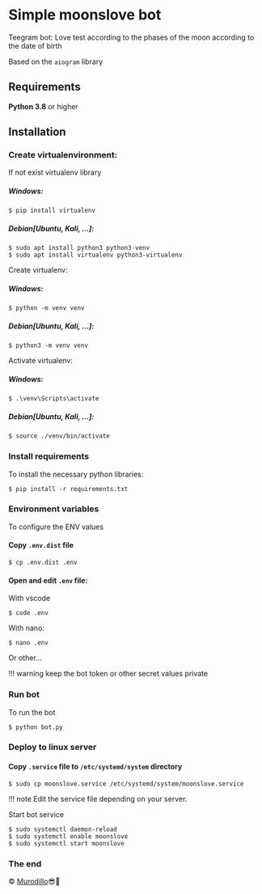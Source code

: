 # Simple moonslove bot
Teegram bot: Love test according to the phases of the moon according to the date of birth

Based on the `aiogram` library
## Requirements
**Python 3.8** or higher

## Installation

### Create virtualenvironment:

If not exist virtualenv library

##### Windows: 
```shell
$ pip install virtualenv
```

##### Debian[Ubuntu, Kali, ...]:
```shell
$ sudo apt install python3 python3-venv
$ sudo apt install virtualenv python3-virtualenv
```

Create virtualenv:
##### Windows: 
```shell
$ python -m venv venv
```

##### Debian[Ubuntu, Kali, ...]:
```shell
$ python3 -m venv venv
```

Activate virtualenv:
##### Windows: 
```shell
$ .\venv\Scripts\activate
```

##### Debian[Ubuntu, Kali, ...]:
```shell
$ source ./venv/bin/activate
```

### Install requirements
To install the necessary python libraries:
```shell
$ pip install -r requirements.txt
```

### Environment variables
To configure the ENV values
#### Copy `.env.dist` file
```shell
$ cp .env.dist .env
```

#### Open and edit `.env` file:
With vscode
```shell
$ code .env
```

With nano:
```shell
$ nano .env
```
Or other...

!!! warning keep the bot token or other secret values private

### Run bot 
To run the bot
```shell
$ python bot.py
```

### Deploy to linux server

#### Copy `.service` file to `/etc/systemd/system` directory
```shell
$ sudo cp moonslove.service /etc/systemd/system/moonslove.service
```
!!! note Edit the service file depending on your server.

Start bot service
```shell
$ sudo systemctl daemon-reload
$ sudo systemctl enable moonslove
$ sudo systemctl start moonslove
```

### The end


&copy; [Murodillo](https://t.me/murodillo17)😎🫡

